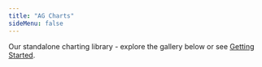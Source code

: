 ```yaml
---
title: "AG Charts"
sideMenu: false 
---
```


Our standalone charting library - explore the gallery below or see [Getting Started](/charts-getting-started/).

<chart-gallery></chart-gallery>
